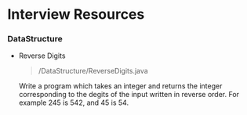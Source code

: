 # Interview Resources
### DataStructure
- Reverse Digits
    > /DataStructure/ReverseDigits.java

    Write a program which takes an integer and returns the integer corresponding to the degits of the input written in reverse order. For example 245 is 542, and 45 is 54.
